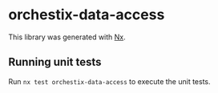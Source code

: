 # orchestix-data-access

This library was generated with [Nx](https://nx.dev).

## Running unit tests

Run `nx test orchestix-data-access` to execute the unit tests.
